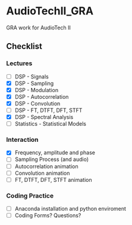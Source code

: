 # AudioTechII_GRA
GRA work for AudioTech II

## Checklist
### Lectures
- [ ] DSP - Signals
- [x] DSP - Sampling
- [x] DSP - Modulation
- [x] DSP - Autocorrelation
- [x] DSP - Convolution
- [ ] DSP - FT, DTFT, DFT, STFT
- [x] DSP - Spectral Analysis
- [ ] Statistics - Statistical Models

### Interaction
- [x] Frequency, amplitude and phase
- [ ] Sampling Process (and audio)
- [ ] Autocorrelation animation
- [ ] Convolution animation
- [ ] FT, DTFT, DFT, STFT animation

### Coding Practice
- [ ] Anaconda installation and python enviroment
- [ ] Coding Forms? Questions?